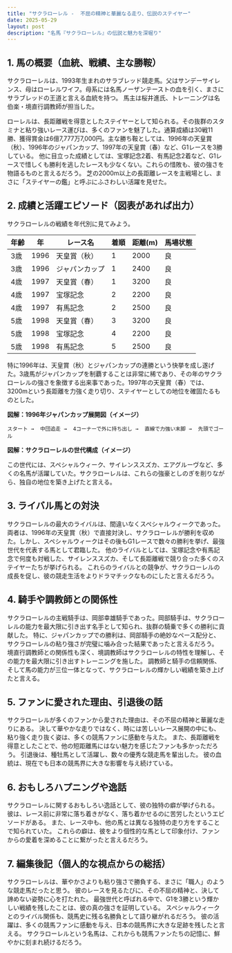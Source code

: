 ```yaml
---
title: "サクラローレル -  不屈の精神と華麗なる走り、伝説のステイヤー"
date: 2025-05-29
layout: post
description: "名馬『サクラローレル』の伝説と魅力を深堀り"
---
```


## 1. 馬の概要（血統、戦績、主な勝鞍）

サクラローレルは、1993年生まれのサラブレッド競走馬。父はサンデーサイレンス、母はローレルワイフ。母系には名馬ノーザンテーストの血を引く、まさにサラブレッドの王道と言える血統を持つ。  馬主は桜井進氏、トレーニングは名伯楽・境直行調教師が担当した。

ローレルは、長距離戦を得意としたステイヤーとして知られる。その抜群のスタミナと粘り強いレース運びは、多くのファンを魅了した。通算成績は30戦11勝、獲得賞金は6億7,777万7,000円。主な勝ち鞍としては、1996年の天皇賞（秋）、1996年のジャパンカップ、1997年の天皇賞（春）など、G1レースを3勝している。  他に目立った成績としては、宝塚記念2着、有馬記念2着など、G1レースで惜しくも勝利を逃したレースも少なくない。これらの惜敗も、彼の強さを物語るものと言えるだろう。  芝の2000m以上の長距離レースを主戦場とし、まさに「ステイヤーの鑑」と呼ぶにふさわしい活躍を見せた。


## 2. 成績と活躍エピソード（図表があれば出力）

サクラローレルの戦績を年代別に見てみよう。

| 年齢 | 年   | レース名             | 着順 | 距離(m) | 馬場状態 |
|------|-----|----------------------|-----|---------|----------|
| 3歳   | 1996 | 天皇賞（秋）         | 1   | 2000     | 良       |
| 3歳   | 1996 | ジャパンカップ        | 1   | 2400     | 良       |
| 4歳   | 1997 | 天皇賞（春）         | 1   | 3200     | 良       |
| 4歳   | 1997 | 宝塚記念             | 2   | 2200     | 良       |
| 4歳   | 1997 | 有馬記念             | 2   | 2500     | 良       |
| 5歳   | 1998 | 天皇賞（春）         | 3   | 3200     | 良       |
| 5歳   | 1998 | 宝塚記念             | 4   | 2200     | 良       |
| 5歳   | 1998 | 有馬記念             | 5   | 2500     | 良       |


特に1996年は、天皇賞（秋）とジャパンカップの連勝という快挙を成し遂げた。3歳馬がジャパンカップを制覇することは非常に稀であり、その年のサクラローレルの強さを象徴する出来事であった。1997年の天皇賞（春）では、3200mという長距離を力強く走り切り、ステイヤーとしての地位を確固たるものとした。


**図解：1996年ジャパンカップ展開図（イメージ）**

```
スタート →  中団追走 →  4コーナーで外に持ち出し →  直線で力強い末脚 →  先頭でゴール
```

**図解：サクラローレルの世代構成（イメージ）**

この世代には、スペシャルウィーク、サイレンススズカ、エアグルーヴなど、多くの名馬が活躍していた。サクラローレルは、これらの強豪としのぎを削りながら、独自の地位を築き上げたと言える。


## 3. ライバル馬との対決

サクラローレルの最大のライバルは、間違いなくスペシャルウィークであった。両者は、1996年の天皇賞（秋）で直接対決し、サクラローレルが勝利を収めた。しかし、スペシャルウィークはその後もG1レースで数々の勝利を挙げ、最強世代を代表する馬として君臨した。  他のライバルとしては、宝塚記念や有馬記念で何度も対戦した、サイレンススズカ、そして長距離戦で競り合った多くのステイヤーたちが挙げられる。  これらのライバルとの競争が、サクラローレルの成長を促し、彼の競走生活をよりドラマチックなものにしたと言えるだろう。


## 4. 騎手や調教師との関係性

サクラローレルの主戦騎手は、岡部幸雄騎手であった。岡部騎手は、サクラローレルの能力を最大限に引き出す名手として知られ、抜群の騎乗で多くの勝利に貢献した。  特に、ジャパンカップでの勝利は、岡部騎手の絶妙なペース配分と、サクラローレルの粘り強さが完璧に噛み合った結果であったと言えるだろう。  境直行調教師との関係性も深く、境調教師はサクラローレルの特性を理解し、その能力を最大限に引き出すトレーニングを施した。  調教師と騎手の信頼関係、そして馬の能力が三位一体となって、サクラローレルの輝かしい戦績を築き上げたと言える。


## 5. ファンに愛された理由、引退後の話

サクラローレルが多くのファンから愛された理由は、その不屈の精神と華麗な走りにある。  決して華やかな走りではなく、時には苦しいレース展開の中にも、粘り強く走り抜く姿は、多くの競馬ファンに感動を与えた。  また、長距離戦を得意としたことで、他の短距離馬にはない魅力を感じたファンも多かっただろう。  引退後は、種牡馬として活躍し、数々の優秀な競走馬を輩出した。  彼の血統は、現在でも日本の競馬界に大きな影響を与え続けている。


## 6. おもしろハプニングや逸話

サクラローレルに関するおもしろい逸話として、彼の独特の癖が挙げられる。  彼は、レース前に非常に落ち着きがなく、落ち着かせるのに苦労したというエピソードがある。  また、レース中も、他の馬とは異なる独特の走り方をすることで知られていた。  これらの癖は、彼をより個性的な馬として印象付け、ファンからの愛着を深めることに繋がったと言えるだろう。


## 7. 編集後記（個人的な視点からの総括）

サクラローレルは、華やかさよりも粘り強さで勝負する、まさに「職人」のような競走馬だったと思う。  彼のレースを見るたびに、その不屈の精神と、決して諦めない姿勢に心を打たれた。  最強世代と呼ばれる中で、G1を3勝という輝かしい戦績を残したことは、彼の真の強さを証明している。  スペシャルウィークとのライバル関係も、競馬史に残る名勝負として語り継がれるだろう。  彼の活躍は、多くの競馬ファンに感動を与え、日本の競馬界に大きな足跡を残したと言える。  サクラローレルという名馬は、これからも競馬ファンたちの記憶に、鮮やかに刻まれ続けるだろう。

